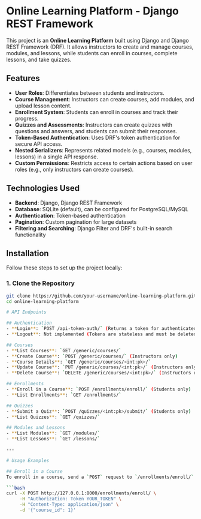 # Online Learning Platform - Django REST Framework

This project is an **Online Learning Platform** built using Django and Django REST Framework (DRF). It allows instructors to create and manage courses, modules, and lessons, while students can enroll in courses, complete lessons, and take quizzes.

## Features

- **User Roles**: Differentiates between students and instructors.
- **Course Management**: Instructors can create courses, add modules, and upload lesson content.
- **Enrollment System**: Students can enroll in courses and track their progress.
- **Quizzes and Assessments**: Instructors can create quizzes with questions and answers, and students can submit their responses.
- **Token-Based Authentication**: Uses DRF's token authentication for secure API access.
- **Nested Serializers**: Represents related models (e.g., courses, modules, lessons) in a single API response.
- **Custom Permissions**: Restricts access to certain actions based on user roles (e.g., only instructors can create courses).

## Technologies Used

- **Backend**: Django, Django REST Framework
- **Database**: SQLite (default), can be configured for PostgreSQL/MySQL
- **Authentication**: Token-based authentication
- **Pagination**: Custom pagination for large datasets
- **Filtering and Searching**: Django Filter and DRF's built-in search functionality

## Installation

Follow these steps to set up the project locally:

### 1. Clone the Repository

```bash
git clone https://github.com/your-username/online-learning-platform.git
cd online-learning-platform

# API Endpoints

## Authentication
- **Login**: `POST /api-token-auth/` (Returns a token for authenticated users)
- **Logout**: Not implemented (Tokens are stateless and must be deleted client-side).

## Courses
- **List Courses**: `GET /generic/courses/`
- **Create Course**: `POST /generic/courses/` (Instructors only)
- **Course Details**: `GET /generic/courses/<int:pk>/`
- **Update Course**: `PUT /generic/courses/<int:pk>/` (Instructors only)
- **Delete Course**: `DELETE /generic/courses/<int:pk>/` (Instructors only)

## Enrollments
- **Enroll in a Course**: `POST /enrollments/enroll/` (Students only)
- **List Enrollments**: `GET /enrollments/`

## Quizzes
- **Submit a Quiz**: `POST /quizzes/<int:pk>/submit/` (Students only)
- **List Quizzes**: `GET /quizzes/`

## Modules and Lessons
- **List Modules**: `GET /modules/`
- **List Lessons**: `GET /lessons/`

---

# Usage Examples

## Enroll in a Course
To enroll in a course, send a `POST` request to `/enrollments/enroll/` with the course ID:

```bash
curl -X POST http://127.0.0.1:8000/enrollments/enroll/ \
     -H "Authorization: Token YOUR_TOKEN" \
     -H "Content-Type: application/json" \
     -d '{"course_id": 1}'
